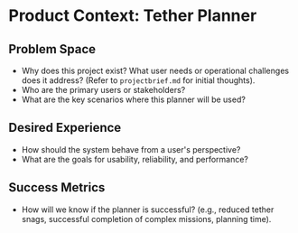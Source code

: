 # Product Context: Tether Planner

## Problem Space

*   Why does this project exist? What user needs or operational challenges does it address? (Refer to `projectbrief.md` for initial thoughts).
*   Who are the primary users or stakeholders?
*   What are the key scenarios where this planner will be used?

## Desired Experience

*   How should the system behave from a user's perspective?
*   What are the goals for usability, reliability, and performance?

## Success Metrics

*   How will we know if the planner is successful? (e.g., reduced tether snags, successful completion of complex missions, planning time).
